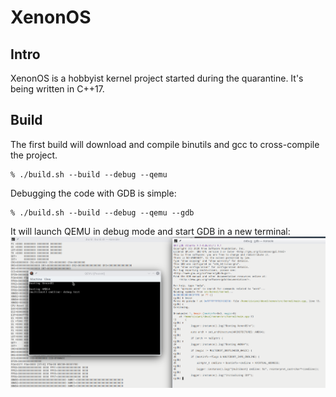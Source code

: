 XenonOS
=======

Intro
-----
XenonOS is a hobbyist kernel project started during the quarantine. It's being written in C++17.

Build
-----
The first build will download and compile binutils and gcc to cross-compile the project.

```shell
% ./build.sh --build --debug --qemu
```

Debugging the code with GDB is simple:
```shell
% ./build.sh --build --debug --qemu --gdb
```

It will launch QEMU in debug mode and start GDB in a new terminal:
![debug screenshot](pics/debug.png)
